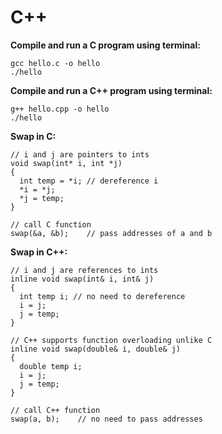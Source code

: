 # C++

**Compile and run a C program using terminal:**

    gcc hello.c -o hello
    ./hello
    
**Compile and run a C++ program using terminal:**

    g++ hello.cpp -o hello
    ./hello
    
**Swap in C:**

    // i and j are pointers to ints
    void swap(int* i, int *j)
    {
      int temp = *i; // dereference i
      *i = *j;
      *j = temp;
    }
    
    // call C function
    swap(&a, &b);    // pass addresses of a and b
    
**Swap in C++:**

    // i and j are references to ints
    inline void swap(int& i, int& j)
    {
      int temp i; // no need to dereference
      i = j;
      j = temp;
    }
    
    // C++ supports function overloading unlike C
    inline void swap(double& i, double& j)
    {
      double temp i;
      i = j;
      j = temp;
    }
    
    // call C++ function
    swap(a, b);    // no need to pass addresses